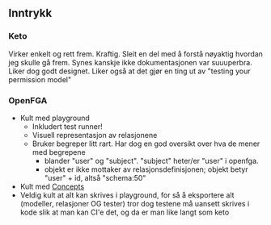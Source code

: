 ## Inntrykk

### Keto

Virker enkelt og rett frem. Kraftig. Sleit en del med å forstå nøyaktig hvordan jeg skulle gå frem. Synes kanskje ikke
dokumentasjonen var suuuperbra. Liker dog godt designet. Liker også at det gjør en ting ut av "testing your permission
model"

### OpenFGA

- Kult med playground
  - Inkludert test runner!
  - Visuell representasjon av relasjonene
  - Bruker begreper litt rart. Har dog en god oversikt over hva de mener med begrepene
    - blander "user" og "subject". "subject" heter/er "user" i openfga.
    - objekt er ikke mottaker av relasjonsdefinisjonen; objekt betyr "user" + id, altså "schema:50"
- Kult med [Concepts](https://openfga.dev/docs/concepts)
- Veldig kult at alt kan skrives i playground, for så å eksportere alt (modeller, relasjoner OG tester) tror dog testene
  må uansett skrives i kode slik at man kan CI'e det, og da er man like langt som keto
